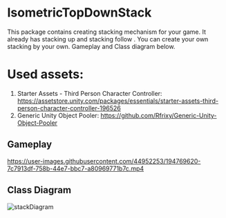 # IsometricTopDownStack
This package contains creating stacking mechanism for your game. It already has stacking  up and stacking follow . You can create your own stacking by your own. Gameplay and Class diagram below.
# Used assets:
1) Starter Assets - Third Person Character Controller: https://assetstore.unity.com/packages/essentials/starter-assets-third-person-character-controller-196526
2) Generic Unity Object Pooler: https://github.com/Rfrixy/Generic-Unity-Object-Pooler

## Gameplay
https://user-images.githubusercontent.com/44952253/194769620-7c7913df-758b-44e7-bbc7-a80969771b7c.mp4

## Class Diagram


![stackDiagram](https://user-images.githubusercontent.com/44952253/194844883-0c503c95-6a26-4e89-a170-9fb1cdaf114a.png)
